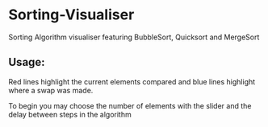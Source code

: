 # Sorting-Visualiser
Sorting Algorithm visualiser featuring BubbleSort, Quicksort and MergeSort

## Usage:
Red lines highlight the current elements compared and blue lines highlight where a swap was made.

To begin you may choose the number of elements with the slider and the delay between steps in the algorithm
